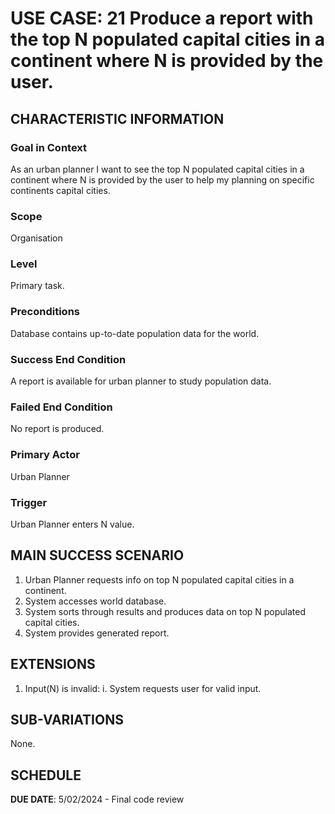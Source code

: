 # USE CASE: 21 Produce a report with the top N populated capital cities in a continent where N is provided by the user.

## CHARACTERISTIC INFORMATION

### Goal in Context

As an urban planner I want to see the top N populated capital cities in a continent where N is provided by the user to help my planning on specific continents capital cities.

### Scope

Organisation

### Level

Primary task.

### Preconditions

Database contains up-to-date population data for the world.

### Success End Condition

A report is available for urban planner to study population data.

### Failed End Condition

No report is produced.

### Primary Actor

Urban Planner

### Trigger

Urban Planner enters N value.

## MAIN SUCCESS SCENARIO

1. Urban Planner requests info on top N populated capital cities in a continent.
2. System accesses world database.
3. System sorts through results and produces data on top N populated capital cities.
4. System provides generated report.


## EXTENSIONS

1. Input(N) is invalid:
   i. System requests user for valid input.

## SUB-VARIATIONS

None.

## SCHEDULE

**DUE DATE**: 5/02/2024 - Final code review
